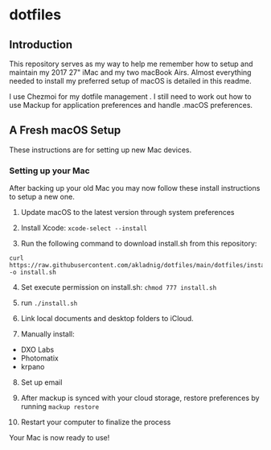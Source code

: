 # dotfiles

## Introduction

This repository serves as my way to help me remember how to setup and maintain my 2017 27" iMac and my two macBook Airs. Almost everything needed to install my preferred setup of macOS is detailed in this readme.

I use Chezmoi for my dotfile management . I still need to work out how to use Mackup for application preferences and handle .macOS preferences.

## A Fresh macOS Setup

These instructions are for setting up new Mac devices.

### Setting up your Mac

After backing up your old Mac you may now follow these install instructions to setup a new one.

1. Update macOS to the latest version through system preferences

2. Install Xcode: `xcode-select --install`

3. Run the following command to download install.sh from this repository:
```
curl https://raw.githubusercontent.com/akladnig/dotfiles/main/dotfiles/install.sh -o install.sh
```
4. Set execute permission on install.sh: `chmod 777 install.sh`

5. run `./install.sh`

6. Link local documents and desktop folders to iCloud.

7. Manually install:
- DXO Labs
- Photomatix
- krpano

8. Set up email

9. After mackup is synced with your cloud storage, restore preferences by running `mackup restore`

10. Restart your computer to finalize the process

Your Mac is now ready to use!
